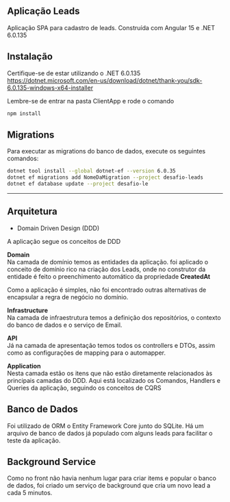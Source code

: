 ## Aplicação Leads

Aplicação SPA para cadastro de leads.
Construída com Angular 15 e .NET 6.0.135

## Instalação

Certifique-se de estar utilizando o .NET 6.0.135
https://dotnet.microsoft.com/en-us/download/dotnet/thank-you/sdk-6.0.135-windows-x64-installer

Lembre-se de entrar na pasta ClientApp e rode o comando

```bash
npm install
```


## Migrations

Para executar as migrations do banco de dados, execute os seguintes comandos:

```bash
dotnet tool install --global dotnet-ef --version 6.0.35
dotnet ef migrations add NomeDaMigration --project desafio-leads
dotnet ef database update --project desafio-le
```

---

## Arquitetura

- Domain Driven Design (DDD)

A aplicação segue os conceitos de DDD

**Domain**  
Na camada de domínio temos as entidades da aplicação. foi aplicado o conceito de domínio rico na criação dos Leads, onde no construtor da entidade é feito o preenchimento automático da propriedade **CreatedAt**

Como a aplicação é simples, não foi encontrado outras alternativas de encapsular a regra de negócio no domínio.

**Infrastructure**  
Na camada de infraestrutura temos a definição dos repositórios, o contexto do banco de dados e o serviço de Email.

**API**  
Já na camada de apresentação temos todos os controllers e DTOs, assim como as configurações de mapping para o automapper.

**Application**  
Nesta camada estão os itens que não estão diretamente relacionados às principais camadas do DDD. Aqui está localizado os Comandos, Handlers e Queries da aplicação, seguindo os conceitos de CQRS

## Banco de Dados

Foi utilizado de ORM o Entity Framework Core junto do SQLite.
Há um arquivo de banco de dados já populado com alguns leads para facilitar o teste da aplicação.

## Background Service

Como no front não havia nenhum lugar para criar items e popular o banco de dados, foi criado um serviço de background que cria um novo lead a cada 5 minutos.


